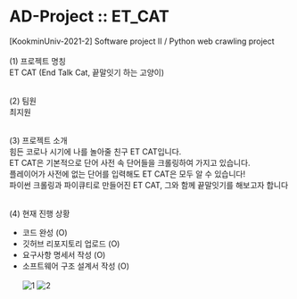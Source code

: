 # AD-Project :: ET_CAT
[KookminUniv-2021-2] Software project II / Python web crawling project
<br><br>
(1) 프로젝트 명칭
<br>
ET CAT (End Talk Cat, 끝말잇기 하는 고양이)
<br><br>

(2) 팀원
<br>
최지원
<br><br>

(3) 프로젝트 소개
<br>
힘든 코로나 시기에 나를 놀아줄 친구 ET CAT입니다.
<br>
ET CAT은 기본적으로 단어 사전 속 단어들을 크롤링하여 가지고 있습니다.
<br>
플레이어가 사전에 없는 단어를 입력해도 ET CAT은 모두 알 수 있습니다!
<br>
파이썬 크롤링과 파이큐티로 만들어진 ET CAT, 그와 함께 끝말잇기를 해보고자 합니다
<br><br>

(4) 현재 진행 상황
- 코드 완성 (O)
- 깃허브 리포지토리 업로드 (O)
-  요구사항 명세서 작성 (O)
- 소프트웨어 구조 설계서 작성 (O)
<br><br>
![1](https://user-images.githubusercontent.com/81795729/144211621-3b4e29ef-24e3-46de-a7b9-1986bfe30433.png)
![2](https://user-images.githubusercontent.com/81795729/144211644-bbf3dd52-052b-445e-bfa3-89c9cf0f346d.png)

